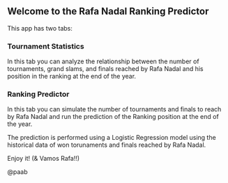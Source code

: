 ## Welcome to the Rafa Nadal Ranking Predictor

This app has two tabs:

### Tournament Statistics

In this tab you can analyze the relationship between the number of tournaments, grand slams, and finals reached by Rafa Nadal and his position in the ranking at the end of the year.

### Ranking Predictor

In this tab you can simulate the number of tournaments and finals to reach by Rafa Nadal and run the prediction of the Ranking position at the end of the year.

The prediction is performed using a Logistic Regression model using the historical data of won torunaments and finals reached by Rafa Nadal.

Enjoy it! (& Vamos Rafa!!)

@paab



